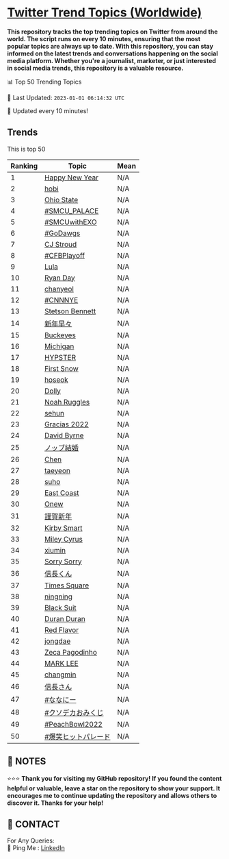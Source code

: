 [Twitter Trend Topics (Worldwide)](https://github.com/ErcinDedeoglu/Twitter-Trend-Topics)
==========

**This repository tracks the top trending topics on Twitter from around the world. 
The script runs on every 10 minutes, ensuring that the most popular topics are always up to date. 
With this repository, you can stay informed on the latest trends and conversations happening on the social media platform. 
Whether you're a journalist, marketer, or just interested in social media trends, this repository is a valuable resource.**


📊 Top 50 Trending Topics

📆 Last Updated: `2023-01-01 06:14:32 UTC`

🔧 Updated every 10 minutes!


## Trends

This is top 50

| Ranking | Topic | Mean |
| ------- | ------------ | ------------ |
| 1 | [Happy New Year](http://twitter.com/search?q=Happy+New+Year) | N/A |
| 2 | [hobi](http://twitter.com/search?q=hobi) | N/A |
| 3 | [Ohio State](http://twitter.com/search?q=Ohio+State) | N/A |
| 4 | [#SMCU_PALACE](http://twitter.com/search?q=%23SMCU_PALACE) | N/A |
| 5 | [#SMCUwithEXO](http://twitter.com/search?q=%23SMCUwithEXO) | N/A |
| 6 | [#GoDawgs](http://twitter.com/search?q=%23GoDawgs) | N/A |
| 7 | [CJ Stroud](http://twitter.com/search?q=CJ+Stroud) | N/A |
| 8 | [#CFBPlayoff](http://twitter.com/search?q=%23CFBPlayoff) | N/A |
| 9 | [Lula](http://twitter.com/search?q=Lula) | N/A |
| 10 | [Ryan Day](http://twitter.com/search?q=Ryan+Day) | N/A |
| 11 | [chanyeol](http://twitter.com/search?q=chanyeol) | N/A |
| 12 | [#CNNNYE](http://twitter.com/search?q=%23CNNNYE) | N/A |
| 13 | [Stetson Bennett](http://twitter.com/search?q=Stetson+Bennett) | N/A |
| 14 | [新年早々](http://twitter.com/search?q=%e6%96%b0%e5%b9%b4%e6%97%a9%e3%80%85) | N/A |
| 15 | [Buckeyes](http://twitter.com/search?q=Buckeyes) | N/A |
| 16 | [Michigan](http://twitter.com/search?q=Michigan) | N/A |
| 17 | [HYPSTER](http://twitter.com/search?q=HYPSTER) | N/A |
| 18 | [First Snow](http://twitter.com/search?q=First+Snow) | N/A |
| 19 | [hoseok](http://twitter.com/search?q=hoseok) | N/A |
| 20 | [Dolly](http://twitter.com/search?q=Dolly) | N/A |
| 21 | [Noah Ruggles](http://twitter.com/search?q=Noah+Ruggles) | N/A |
| 22 | [sehun](http://twitter.com/search?q=sehun) | N/A |
| 23 | [Gracias 2022](http://twitter.com/search?q=Gracias+2022) | N/A |
| 24 | [David Byrne](http://twitter.com/search?q=David+Byrne) | N/A |
| 25 | [ノッブ結婚](http://twitter.com/search?q=%e3%83%8e%e3%83%83%e3%83%96%e7%b5%90%e5%a9%9a) | N/A |
| 26 | [Chen](http://twitter.com/search?q=Chen) | N/A |
| 27 | [taeyeon](http://twitter.com/search?q=taeyeon) | N/A |
| 28 | [suho](http://twitter.com/search?q=suho) | N/A |
| 29 | [East Coast](http://twitter.com/search?q=East+Coast) | N/A |
| 30 | [Onew](http://twitter.com/search?q=Onew) | N/A |
| 31 | [謹賀新年](http://twitter.com/search?q=%e8%ac%b9%e8%b3%80%e6%96%b0%e5%b9%b4) | N/A |
| 32 | [Kirby Smart](http://twitter.com/search?q=Kirby+Smart) | N/A |
| 33 | [Miley Cyrus](http://twitter.com/search?q=Miley+Cyrus) | N/A |
| 34 | [xiumin](http://twitter.com/search?q=xiumin) | N/A |
| 35 | [Sorry Sorry](http://twitter.com/search?q=Sorry+Sorry) | N/A |
| 36 | [信長くん](http://twitter.com/search?q=%e4%bf%a1%e9%95%b7%e3%81%8f%e3%82%93) | N/A |
| 37 | [Times Square](http://twitter.com/search?q=Times+Square) | N/A |
| 38 | [ningning](http://twitter.com/search?q=ningning) | N/A |
| 39 | [Black Suit](http://twitter.com/search?q=Black+Suit) | N/A |
| 40 | [Duran Duran](http://twitter.com/search?q=Duran+Duran) | N/A |
| 41 | [Red Flavor](http://twitter.com/search?q=Red+Flavor) | N/A |
| 42 | [jongdae](http://twitter.com/search?q=jongdae) | N/A |
| 43 | [Zeca Pagodinho](http://twitter.com/search?q=Zeca+Pagodinho) | N/A |
| 44 | [MARK LEE](http://twitter.com/search?q=MARK+LEE) | N/A |
| 45 | [changmin](http://twitter.com/search?q=changmin) | N/A |
| 46 | [信長さん](http://twitter.com/search?q=%e4%bf%a1%e9%95%b7%e3%81%95%e3%82%93) | N/A |
| 47 | [#ななにー](http://twitter.com/search?q=%23%e3%81%aa%e3%81%aa%e3%81%ab%e3%83%bc) | N/A |
| 48 | [#クソデカおみくじ](http://twitter.com/search?q=%23%e3%82%af%e3%82%bd%e3%83%87%e3%82%ab%e3%81%8a%e3%81%bf%e3%81%8f%e3%81%98) | N/A |
| 49 | [#PeachBowl2022](http://twitter.com/search?q=%23PeachBowl2022) | N/A |
| 50 | [#爆笑ヒットパレード](http://twitter.com/search?q=%23%e7%88%86%e7%ac%91%e3%83%92%e3%83%83%e3%83%88%e3%83%91%e3%83%ac%e3%83%bc%e3%83%89) | N/A |




## 📝 NOTES

⭐⭐⭐ **Thank you for visiting my GitHub repository! If you found the content helpful or valuable, leave a star on the repository to show your support. It encourages me to continue updating the repository and allows others to discover it. Thanks for your help!**

## 📨 CONTACT

 For Any Queries:  
            🏓 Ping Me : [LinkedIn](https://www.linkedin.com/in/ercindedeoglu/)